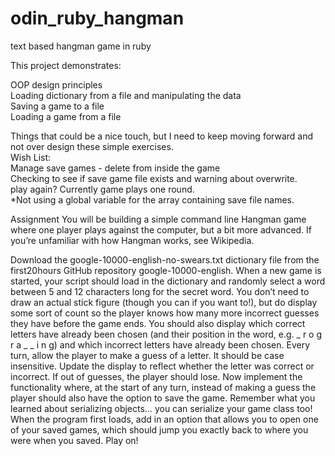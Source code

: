# odin_ruby_hangman
text based hangman game in ruby

This project demonstrates: 

OOP design principles  
Loading dictionary from a file and manipulating the data  
Saving a game to a file  
Loading a game from a file  


Things that could be a nice touch, but I need to keep moving forward and not over design these simple exercises.  
Wish List:   
Manage save games - delete from inside the game  
Checking to see if save game file exists and warning about overwrite.  
play again? Currently game plays one round.  
*Not using a global variable for the array containing save file names.  


Assignment
You will be building a simple command line Hangman game where one player plays against the computer, but a bit more advanced. If you’re unfamiliar with how Hangman works, see Wikipedia.

Download the google-10000-english-no-swears.txt dictionary file from the first20hours GitHub repository google-10000-english.
When a new game is started, your script should load in the dictionary and randomly select a word between 5 and 12 characters long for the secret word.
You don’t need to draw an actual stick figure (though you can if you want to!), but do display some sort of count so the player knows how many more incorrect guesses they have before the game ends. You should also display which correct letters have already been chosen (and their position in the word, e.g. _ r o g r a _ _ i n g) and which incorrect letters have already been chosen.
Every turn, allow the player to make a guess of a letter. It should be case insensitive. Update the display to reflect whether the letter was correct or incorrect. If out of guesses, the player should lose.
Now implement the functionality where, at the start of any turn, instead of making a guess the player should also have the option to save the game. Remember what you learned about serializing objects… you can serialize your game class too!
When the program first loads, add in an option that allows you to open one of your saved games, which should jump you exactly back to where you were when you saved. Play on!